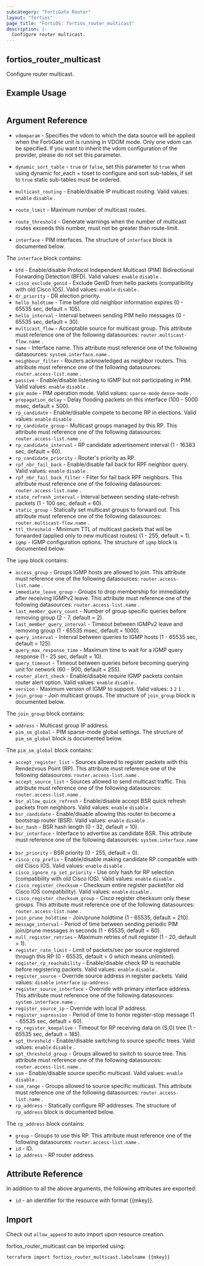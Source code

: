 ```yaml
---
subcategory: "FortiGate Router"
layout: "fortios"
page_title: "FortiOS: fortios_router_multicast"
description: |-
  Configure router multicast.
---
```


## fortios_router_multicast
Configure router multicast.

## Example Usage

```hcl

```

## Argument Reference
* `vdomparam` - Specifies the vdom to which the data source will be applied when the FortiGate unit is running in VDOM mode. Only one vdom can be specified. If you want to inherit the vdom configuration of the provider, please do not set this parameter.
* `dynamic_sort_table` - `true` or `false`, set this parameter to `true` when using dynamic for_each + toset to configure and sort sub-tables, if set to `true` static sub-tables must be ordered.

* `multicast_routing` - Enable/disable IP multicast routing. Valid values: `enable` `disable` .
* `route_limit` - Maximum number of multicast routes.
* `route_threshold` - Generate warnings when the number of multicast routes exceeds this number, must not be greater than route-limit.
* `interface` - PIM interfaces. The structure of `interface` block is documented below.

The `interface` block contains:

* `bfd` - Enable/disable Protocol Independent Multicast (PIM) Bidirectional Forwarding Detection (BFD). Valid values: `enable` `disable` .
* `cisco_exclude_genid` - Exclude GenID from hello packets (compatibility with old Cisco IOS). Valid values: `enable` `disable` .
* `dr_priority` - DR election priority.
* `hello_holdtime` - Time before old neighbor information expires (0 - 65535 sec, default = 105).
* `hello_interval` - Interval between sending PIM hello messages (0 - 65535 sec, default = 30).
* `multicast_flow` - Acceptable source for multicast group. This attribute must reference one of the following datasources: `router.multicast-flow.name` .
* `name` - Interface name. This attribute must reference one of the following datasources: `system.interface.name` .
* `neighbour_filter` - Routers acknowledged as neighbor routers. This attribute must reference one of the following datasources: `router.access-list.name` .
* `passive` - Enable/disable listening to IGMP but not participating in PIM. Valid values: `enable` `disable` .
* `pim_mode` - PIM operation mode. Valid values: `sparse-mode` `dense-mode` .
* `propagation_delay` - Delay flooding packets on this interface (100 - 5000 msec, default = 500).
* `rp_candidate` - Enable/disable compete to become RP in elections. Valid values: `enable` `disable` .
* `rp_candidate_group` - Multicast groups managed by this RP. This attribute must reference one of the following datasources: `router.access-list.name` .
* `rp_candidate_interval` - RP candidate advertisement interval (1 - 16383 sec, default = 60).
* `rp_candidate_priority` - Router's priority as RP.
* `rpf_nbr_fail_back` - Enable/disable fail back for RPF neighbor query. Valid values: `enable` `disable` .
* `rpf_nbr_fail_back_filter` - Filter for fail back RPF neighbors. This attribute must reference one of the following datasources: `router.access-list.name` .
* `state_refresh_interval` - Interval between sending state-refresh packets (1 - 100 sec, default = 60).
* `static_group` - Statically set multicast groups to forward out. This attribute must reference one of the following datasources: `router.multicast-flow.name` .
* `ttl_threshold` - Minimum TTL of multicast packets that will be forwarded (applied only to new multicast routes) (1 - 255, default = 1).
* `igmp` - IGMP configuration options. The structure of `igmp` block is documented below.

The `igmp` block contains:

* `access_group` - Groups IGMP hosts are allowed to join. This attribute must reference one of the following datasources: `router.access-list.name` .
* `immediate_leave_group` - Groups to drop membership for immediately after receiving IGMPv2 leave. This attribute must reference one of the following datasources: `router.access-list.name` .
* `last_member_query_count` - Number of group specific queries before removing group (2 - 7, default = 2).
* `last_member_query_interval` - Timeout between IGMPv2 leave and removing group (1 - 65535 msec, default = 1000).
* `query_interval` - Interval between queries to IGMP hosts (1 - 65535 sec, default = 125).
* `query_max_response_time` - Maximum time to wait for a IGMP query response (1 - 25 sec, default = 10).
* `query_timeout` - Timeout between queries before becoming querying unit for network (60 - 900, default = 255).
* `router_alert_check` - Enable/disable require IGMP packets contain router alert option. Valid values: `enable` `disable` .
* `version` - Maximum version of IGMP to support. Valid values: `3` `2` `1` .
* `join_group` - Join multicast groups. The structure of `join_group` block is documented below.

The `join_group` block contains:

* `address` - Multicast group IP address.
* `pim_sm_global` - PIM sparse-mode global settings. The structure of `pim_sm_global` block is documented below.

The `pim_sm_global` block contains:

* `accept_register_list` - Sources allowed to register packets with this Rendezvous Point (RP). This attribute must reference one of the following datasources: `router.access-list.name` .
* `accept_source_list` - Sources allowed to send multicast traffic. This attribute must reference one of the following datasources: `router.access-list.name` .
* `bsr_allow_quick_refresh` - Enable/disable accept BSR quick refresh packets from neighbors. Valid values: `enable` `disable` .
* `bsr_candidate` - Enable/disable allowing this router to become a bootstrap router (BSR). Valid values: `enable` `disable` .
* `bsr_hash` - BSR hash length (0 - 32, default = 10).
* `bsr_interface` - Interface to advertise as candidate BSR. This attribute must reference one of the following datasources: `system.interface.name` .
* `bsr_priority` - BSR priority (0 - 255, default = 0).
* `cisco_crp_prefix` - Enable/disable making candidate RP compatible with old Cisco IOS. Valid values: `enable` `disable` .
* `cisco_ignore_rp_set_priority` - Use only hash for RP selection (compatibility with old Cisco IOS). Valid values: `enable` `disable` .
* `cisco_register_checksum` - Checksum entire register packet(for old Cisco IOS compatibility). Valid values: `enable` `disable` .
* `cisco_register_checksum_group` - Cisco register checksum only these groups. This attribute must reference one of the following datasources: `router.access-list.name` .
* `join_prune_holdtime` - Join/prune holdtime (1 - 65535, default = 210).
* `message_interval` - Period of time between sending periodic PIM join/prune messages in seconds (1 - 65535, default = 60).
* `null_register_retries` - Maximum retries of null register (1 - 20, default = 1).
* `register_rate_limit` - Limit of packets/sec per source registered through this RP (0 - 65535, default = 0 which means unlimited).
* `register_rp_reachability` - Enable/disable check RP is reachable before registering packets. Valid values: `enable` `disable` .
* `register_source` - Override source address in register packets. Valid values: `disable` `interface` `ip-address` .
* `register_source_interface` - Override with primary interface address. This attribute must reference one of the following datasources: `system.interface.name` .
* `register_source_ip` - Override with local IP address.
* `register_supression` - Period of time to honor register-stop message (1 - 65535 sec, default = 60).
* `rp_register_keepalive` - Timeout for RP receiving data on (S,G) tree (1 - 65535 sec, default = 185).
* `spt_threshold` - Enable/disable switching to source specific trees. Valid values: `enable` `disable` .
* `spt_threshold_group` - Groups allowed to switch to source tree. This attribute must reference one of the following datasources: `router.access-list.name` .
* `ssm` - Enable/disable source specific multicast. Valid values: `enable` `disable` .
* `ssm_range` - Groups allowed to source specific multicast. This attribute must reference one of the following datasources: `router.access-list.name` .
* `rp_address` - Statically configure RP addresses. The structure of `rp_address` block is documented below.

The `rp_address` block contains:

* `group` - Groups to use this RP. This attribute must reference one of the following datasources: `router.access-list.name` .
* `id` - ID.
* `ip_address` - RP router address.

## Attribute Reference

In addition to all the above arguments, the following attributes are exported:
* `id` - an identifier for the resource with format {{mkey}}.

## Import

Check out `allow_append` to auto import upon resource creation.

fortios_router_multicast can be imported using:
```sh
terraform import fortios_router_multicast.labelname {{mkey}}
```
